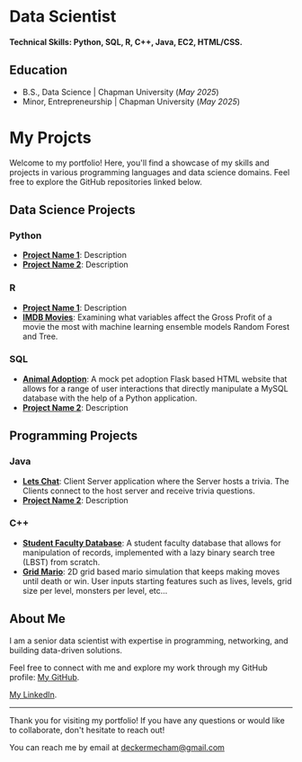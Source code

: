 # Data Scientist

#### Technical Skills: Python, SQL, R, C++, Java, EC2, HTML/CSS.

## Education
- B.S., Data Science | Chapman University (_May 2025_)
- Minor, Entrepreneurship | Chapman University (_May 2025_)

# My Projcts

Welcome to my portfolio! Here, you'll find a showcase of my skills and projects in various programming languages and data science domains. Feel free to explore the GitHub repositories linked below.

## Data Science Projects

### Python
- **[Project Name 1](https://github.com/swordman08/python-project-1)**: Description 
- **[Project Name 2](https://github.com/swordman08/python-project-2)**: Description

### R
- **[Project Name 1](https://github.com/swordman08/r-project-1)**: Description 
- **[IMDB Movies](https://github.com/swordman08/R-Code-Problem-4)**: Examining what variables affect the Gross Profit of a movie the most with machine learning ensemble models Random Forest and Tree.

### SQL
- **[Animal Adoption](https://github.com/swordman08/Pet-Adoption)**: A mock pet adoption Flask based HTML website that allows for a range of user interactions that directly manipulate a MySQL database with the help of a Python application.
- **[Project Name 2](https://github.com/swordman08/sql-project-2)**: Description

## Programming Projects

### Java
- **[Lets Chat](https://github.com/swordman08/LetsChat)**: Client Server application where the Server hosts a trivia. The Clients connect to the host server and receive trivia questions.
- **[Project Name 2](https://github.com/swordman08/java-project-2)**: Description

### C++
- **[Student Faculty Database](https://github.com/swordman08/lazyBST)**: A student faculty database that allows for manipulation of records, implemented with a lazy binary search tree (LBST) from scratch.
- **[Grid Mario](https://github.com/swordman08/Mario)**: 2D grid based mario simulation that keeps making moves until death or win. User inputs starting features such as lives, levels, grid size per level, monsters per level, etc...

## About Me
I am a senior data scientist with expertise in programming, networking, and building data-driven solutions. 

Feel free to connect with me and explore my work through my GitHub profile: [My GitHub](https://github.com/swordman08).

[My LinkedIn](https://www.linkedin.com/in/decker-mecham/).

---

Thank you for visiting my portfolio! If you have any questions or would like to collaborate, don't hesitate to reach out!

You can reach me by email at deckermecham@gmail.com
